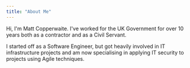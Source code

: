 ```yaml
---
title: "About Me"
---
```


Hi, I'm Matt Copperwaite. I've worked for the UK Government for over 10 years both as a contractor and as a Civil Servant.

I started off as a Software Engineer, but got heavily involved in IT infrastructure projects and am now specialising in applying IT security to projects using Agile techniques.
